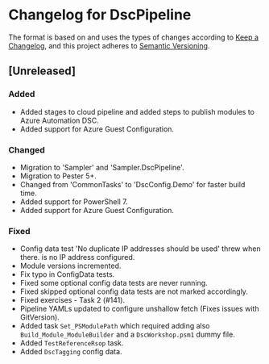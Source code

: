 # Changelog for DscPipeline

The format is based on and uses the types of changes according to [Keep a Changelog](https://keepachangelog.com/en/1.0.0/),
and this project adheres to [Semantic Versioning](https://semver.org/spec/v2.0.0.html).

## [Unreleased]

### Added

- Added stages to cloud pipeline and added steps to publish modules to Azure Automation DSC.
- Added support for Azure Guest Configuration.

### Changed

- Migration to 'Sampler' and 'Sampler.DscPipeline'.
- Migration to Pester 5+.
- Changed from 'CommonTasks' to 'DscConfig.Demo' for faster build time.
- Added support for PowerShell 7.
- Added support for Azure Guest Configuration.

### Fixed

- Config data test 'No duplicate IP addresses should be used' threw when there.
  is no IP address configured.
- Module versions incremented.
- Fix typo in ConfigData tests.
- Fixed some optional config data tests are never running.
- Fixed skipped optional config data tests are not marked accordingly.
- Fixed exercises - Task 2 (#141).
- Pipeline YAMLs updated to configure unshallow fetch (Fixes issues with GitVersion).
- Added task `Set_PSModulePath` which required adding also `Build_Module_ModuleBuilder`
  and a `DscWorkshop.psm1` dummy file.
- Added `TestReferenceRsop` task.
- Added `DscTagging` config data.
